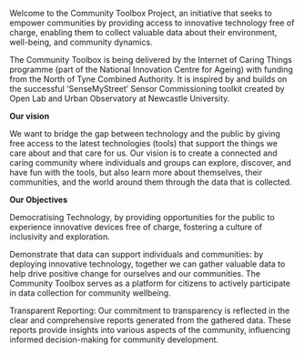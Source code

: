 Welcome to the Community Toolbox Project, an initiative that seeks to empower communities by providing access to innovative technology free of charge, enabling them to collect valuable data about their environment, well-being, and community dynamics. 

The Community Toolbox is being delivered by the Internet of Caring Things programme (part of the National Innovation Centre for Ageing) with funding from the North of Tyne Combined Authority. It is inspired by and builds on the successful ‘SenseMyStreet’ Sensor Commissioning toolkit created by Open Lab and Urban Observatory at Newcastle University.  

**Our vision** 

We want to bridge the gap between technology and the public by giving free access to the latest technologies (tools) that support the things we care about and that care for us. Our vision is to create a connected and caring community where individuals and groups can explore, discover, and have fun with the tools, but also learn more about themselves, their communities, and the world around them through the data that is collected.    

**Our Objectives**  

Democratising Technology, by providing opportunities for the public to  experience innovative devices free of charge, fostering a culture of inclusivity and exploration. 

Demonstrate that data can support individuals and communities: by deploying innovative technology, together we can gather valuable data to help drive positive change for ourselves  and our communities.  The Community Toolbox serves as a platform for citizens to actively participate in data collection for community wellbeing. 

Transparent Reporting: Our commitment to transparency is reflected in the clear and comprehensive reports generated from the gathered data. These reports provide insights into various aspects of the community, influencing informed decision-making for community development. 

 
